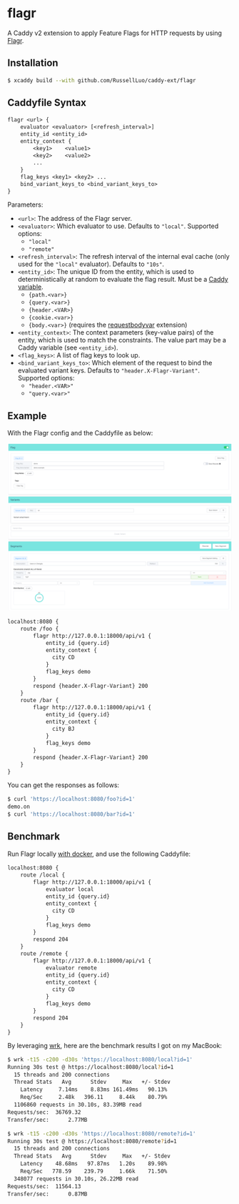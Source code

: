 # flagr

A Caddy v2 extension to apply Feature Flags for HTTP requests by using [Flagr][1].


## Installation

```bash
$ xcaddy build --with github.com/RussellLuo/caddy-ext/flagr
```

## Caddyfile Syntax

```
flagr <url> {
    evaluator <evaluator> [<refresh_interval>]
    entity_id <entity_id>
    entity_context {
        <key1>    <value1>
        <key2>    <value2>
        ...
    }
    flag_keys <key1> <key2> ...
    bind_variant_keys_to <bind_variant_keys_to>
}
```

Parameters:

- `<url>`: The address of the Flagr server.
- `<evaluator>`: Which evaluator to use. Defaults to `"local"`. Supported options:
    + `"local"`
    + `"remote"`
- `<refresh_interval>`: The refresh interval of the internal eval cache (only used for the `"local"` evaluator). Defaults to `"10s"`.
- `<entity_id>`: The unique ID from the entity, which is used to deterministically at random to evaluate the flag result. Must be a [Caddy variable][2].
    + `{path.<var>}`
    + `{query.<var>}`
    + `{header.<VAR>}`
    + `{cookie.<var>}`
    + `{body.<var>}` (requires the [requestbodyvar](https://github.com/RussellLuo/caddy-ext/tree/master/requestbodyvar) extension)
- `<entity_context>`: The context parameters (key-value pairs) of the entity, which is used to match the constraints. The value part may be a Caddy variable (see `<entity_id>`).
- `<flag_keys>`: A list of flag keys to look up.
- `<bind_variant_keys_to>`: Which element of the request to bind the evaluated variant keys. Defaults to `"header.X-Flagr-Variant"`. Supported options:
    + `"header.<VAR>"`
    + `"query.<var>"`


## Example

With the Flagr config and the Caddyfile as below:

![flagr-config](flagr-config.png)

```
localhost:8080 {
    route /foo {
        flagr http://127.0.0.1:18000/api/v1 {
            entity_id {query.id}
            entity_context {
              city CD
            }
            flag_keys demo
        }
        respond {header.X-Flagr-Variant} 200
    }
    route /bar {
        flagr http://127.0.0.1:18000/api/v1 {
            entity_id {query.id}
            entity_context {
              city BJ
            }
            flag_keys demo
        }
        respond {header.X-Flagr-Variant} 200
    }
}
```

You can get the responses as follows:

```bash
$ curl 'https://localhost:8080/foo?id=1'
demo.on
$ curl 'https://localhost:8080/bar?id=1'
```


## Benchmark

Run Flagr locally [with docker][3], and use the following Caddyfile:

```
localhost:8080 {
    route /local {
        flagr http://127.0.0.1:18000/api/v1 {
            evaluator local
            entity_id {query.id}
            entity_context {
              city CD
            }
            flag_keys demo
        }
        respond 204
    }
    route /remote {
        flagr http://127.0.0.1:18000/api/v1 {
            evaluator remote
            entity_id {query.id}
            entity_context {
              city CD
            }
            flag_keys demo
        }
        respond 204
    }
}
```

By leveraging [wrk][4], here are the benchmark results I got on my MacBook:

```bash
$ wrk -t15 -c200 -d30s 'https://localhost:8080/local?id=1'
Running 30s test @ https://localhost:8080/local?id=1
  15 threads and 200 connections
  Thread Stats   Avg      Stdev     Max   +/- Stdev
    Latency     7.14ms    8.83ms 161.49ms   90.13%
    Req/Sec     2.48k   396.11     8.44k    80.79%
  1106860 requests in 30.10s, 83.39MB read
Requests/sec:  36769.32
Transfer/sec:      2.77MB
```
```bash
$ wrk -t15 -c200 -d30s 'https://localhost:8080/remote?id=1'
Running 30s test @ https://localhost:8080/remote?id=1
  15 threads and 200 connections
  Thread Stats   Avg      Stdev     Max   +/- Stdev
    Latency    48.68ms   97.87ms   1.20s    89.98%
    Req/Sec   778.59    239.79     1.66k    71.50%
  348077 requests in 30.10s, 26.22MB read
Requests/sec:  11564.13
Transfer/sec:      0.87MB
```


[1]: https://github.com/checkr/flagr
[2]: https://caddyserver.com/docs/caddyfile/concepts#placeholders
[3]: https://checkr.github.io/flagr/#/home?id=run
[4]: https://github.com/wg/wrk